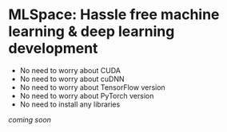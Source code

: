 # MLSpace: Hassle free machine learning & deep learning development

- No need to worry about CUDA
- No need to worry about cuDNN
- No need to worry about TensorFlow version
- No need to worry about PyTorch version
- No need to install any libraries


*coming soon*